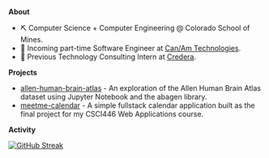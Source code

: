 **About**
- ⛏️ Computer Science + Computer Engineering @ Colorado School of Mines.
- 🚀 Incoming part-time Software Engineer at [Can/Am Technologies](https://canamtechnologies.com/). 
- 📆 Previous Technology Consulting Intern at [Credera](https://www.credera.com/).

**Projects**
- [allen-human-brain-atlas](https://github.com/umbertogherardi/allen-human-brain-atlas) - An exploration of the Allen Human Brain Atlas dataset using Jupyter Notebook and the abagen library.
- [meetme-calendar](https://github.com/umbertogherardi/meetme-calendar) - A simple fullstack calendar application built as the final project for my CSCI446 Web Applications course.

**Activity**

[![GitHub Streak](https://streak-stats.demolab.com?user=umbertogherardi&theme=graywhite)](https://git.io/streak-stats)
